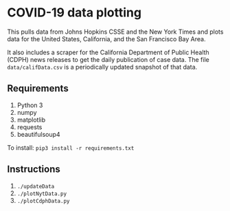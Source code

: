 # COVID-19 data plotting
This pulls data from Johns Hopkins CSSE and the New York Times and plots data for the United States, California, and the San Francisco Bay Area.

It also includes a scraper for the California Department of Public Health (CDPH) news releases to get the daily publication of case data. The file `data/califData.csv` is a periodically updated snapshot of that data.

## Requirements
1. Python 3
2. numpy
3. matplotlib
4. requests
5. beautifulsoup4

To install: `pip3 install -r requirements.txt`

## Instructions
1. `./updateData`
2. `./plotNytData.py`
3. `./plotCdphData.py`
